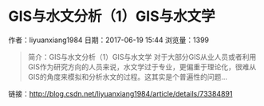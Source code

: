# GIS与水文分析（1）GIS与水文学
作者：liyuanxiang1984
日期：2017-06-19 15:44
浏览量：1399
> 简介：GIS与水文分析（1）GIS与水文学
  对于大部分GIS从业人员或者利用GIS作为研究方向的人员来说，水文学过于专业，更偏重于理论化，很难从GIS的角度来模拟和分析水文的过程。这其实是个普遍性的问题...

 链接：http://blog.csdn.net/liyuanxiang1984/article/details/73384891
